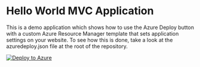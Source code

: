 Hello World MVC Application
====================
This is a demo application which shows how to use the Azure Deploy button with a custom Azure Resource Manager template that sets application settings on your website.  To see how this is done, take a look at the azuredeploy.json file at the root of the repository.

[![Deploy to Azure](http://azuredeploy.net/deploybutton.png)](https://azuredeploy.net/)
